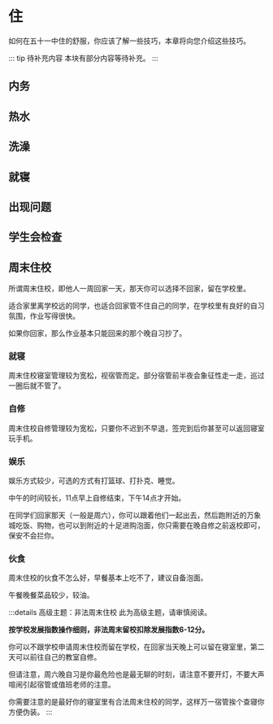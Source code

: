 # 住

如何在五十一中住的舒服，你应该了解一些技巧，本章将向您介绍这些技巧。

::: tip 待补充内容
本块有部分内容等待补充。
:::

## 内务

## 热水

## 洗澡

## 就寝

## 出现问题

## 学生会检查

## 周末住校

所谓周末住校，即他人一周回家一天，那天你可以选择不回家，留在学校里。

适合家里离学校远的同学，也适合回家管不住自己的同学，在学校里有良好的自习氛围，作业写得很快。

如果你回家，那么作业基本只能回来的那个晚自习抄了。

### 就寝

周末住校寝室管理较为宽松，视宿管而定。部分宿管前半夜会象征性走一走，巡过一圈后就不管了。

### 自修

周末住校自修管理较为宽松，只要你不迟到不早退，签完到后你甚至可以返回寝室玩手机。

### 娱乐

娱乐方式较少，可选的方式有打篮球、打扑克、睡觉。

中午的时间较长，11点早上自修结束，下午14点才开始。

在同学们回家那天（一般是周六），你可以跟着他们一起出去，然后跑附近的万象城吃饭、购物，也可以到附近的十足进购泡面，你只需要在晚自修之前返校即可，保安不会拦你。

### 伙食

周末住校的伙食不怎么好，早餐基本上吃不了，建议自备泡面。

午餐晚餐菜品较少，较油。

:::details 高级主题：非法周末住校
此为高级主题，请审慎阅读。

**按学校发展指数操作细则，非法周末留校扣除发展指数6-12分。**

你可以不跟学校申请周末住校而留在学校，在回家当天晚上可以留在寝室里，第二天可以前往自己的教室自修。

但请注意，周六晚自习是你最危险也是最无聊的时刻，请注意不要开灯，不要大声喧闹引起宿管或值班老师的注意。

你需要注意的是最好你的寝室里有合法周末住校的同学，这样万一宿管挨个查寝你方便伪装。
:::